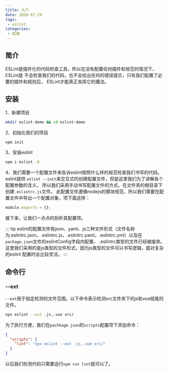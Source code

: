 ```yaml
---
title: 入门
date: 2020-07-29
tags:
 - eslint
categories:
 - 前端
---
```


## 简介

ESLint是插件化的代码检查工具，所以在没有配置任何插件和规范的情况下，ESLint是
不会检查我们的代码，也不会给出任何的错误提示，只有我们配置了必要的插件和规则后，
ESLint才能真正发挥它的魔法。

## 安装

1、新建项目
```bash
mkdir eslint-demo && cd eslint-demo
```
2、初始化我们的项目
```bash 
npm init
```
3、安装eslint
```bash
npm i eslint -D
```
4、我们需要一个配置文件来告诉eslint按照什么样的规范检查我们书写的代码。eslint提供
```eslint --init```来交互式的创建配置文件，但是这里我们为了讲解各个配置参数的含义，
所以我们采用手动书写配置文件的方式。在文件夹的根目录下创建```.eslintrc.js```文件。
此配置文件遵循nodejs的模块规范，所以我们需要在配置文件中导出一个配置对象，项下面这样：

```js
module.exports = {};
```
接下来，让我们一点点的剖析其配置项。

::: tip
eslint的配置文件有json、yaml、js三种文件形式（文件名称为.eslintrc.json，.eslintrc.js，.eslintrc.yaml，.eslintrc.yml）以及在`package.json`文件的eslintConfig字段内配置，
.eslintrc类型的文件已经被废弃。
这里我们采用的是js类型的文件形式，因为js类型的文件可以书写逻辑，面对复杂的eslint
配置时会比较灵活。
:::

## 命令行

### --ext

`--ext`用于指定检测的文件范围。以下命令表示检测src文件夹下的js和vue结尾的文件。

```bash
npx eslint --ext .js,.vue src/
```

为了执行方便，我们在`pachkage.json`的`scripts`配置项下添加命令：

```json
{
  "scripts": {
    "lint": "npx eslint --ext .js,.vue src/"
  }
}
```

以后我们检测代码只需要运行`npm run lint`就可以了。